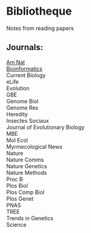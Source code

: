 # Bibliotheque
Notes from reading papers

## Journals:
[Am Nat](https://www.journals.uchicago.edu/toc/an/current)  
[Bioinformatics](https://academic.oup.com/bioinformatics/issue)  
Current Biology  
eLife  
Evolution  
GBE  
Genome Biol  
Genome Res  
Heredity  
Insectes Sociaux  
Journal of Evolutionary Biology  
MBE  
Mol Ecol  
Myrmecological News  
Nature  
Nature Comms  
Nature Genetics  
Nature Methods  
Proc B  
Plos Biol  
Plos Comp Biol  
Plos Genet  
PNAS  
TREE  
Trends in Genetics  
Science  





